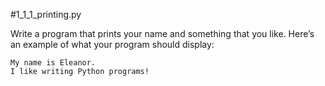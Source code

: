#1_1_1_printing.py


Write a program that prints your name and something that you like. Here’s an example of what your program should display:

```angular2html
My name is Eleanor.
I like writing Python programs!
```